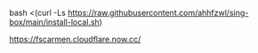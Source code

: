 bash <(curl -Ls https://raw.githubusercontent.com/ahhfzwl/sing-box/main/install-local.sh)

https://fscarmen.cloudflare.now.cc/
